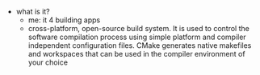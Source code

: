   * what is it?
    * me: it 4 building apps
    * cross-platform, open-source build system. It is used to control the software compilation process using simple platform and compiler independent configuration files. CMake generates native makefiles and workspaces that can be used in the compiler environment of your choice